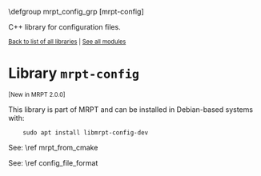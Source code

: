  \defgroup mrpt_config_grp [mrpt-config]

C++ library for configuration files.

<small> <a href="index.html#libs">Back to list of all libraries</a> | <a
href="modules.html" >See all modules</a> </small> <br>

# Library `mrpt-config`
<small> [New in MRPT 2.0.0] </small>

This library is part of MRPT and can be installed in Debian-based systems with:

		sudo apt install libmrpt-config-dev

See: \ref mrpt_from_cmake

See: \ref config_file_format
